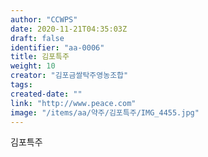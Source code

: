 ```yaml
---
author: "CCWPS"
date: 2020-11-21T04:35:03Z
draft: false
identifier: "aa-0006"
title: 김포특주
weight: 10
creator: "김포금쌀탁주영농조합"
tags:
created-date: ""
link: "http://www.peace.com"
image: "/items/aa/약주/김포특주/IMG_4455.jpg"
---
```


김포특주